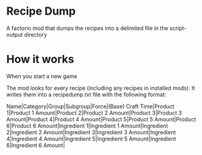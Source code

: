 # Recipe Dump
A factorio mod that dumps the recipes into a delimited file in the script-output directory

# How it works

When you start a new game

The mod looks for every recipe (including any recipes in installed mods). It writes them into a recipedump.txt file
with the following format:

Name|Category|Group|Subgroup|Force|(Base) Craft Time|Product 1|Product 1 Amount|Product 2|Product 2 Amount|Product 3|Product 3 Amount|Product 4|Product 4 Amount|Product 5|Product 5 Amount|Product 6|Product 6 Amount|Ingredient 1|Ingredient 1 Amount|Ingredient 2|Ingredient 2 Amount|Ingredient 3|Ingredient 3 Amount|Ingredient 4|Ingredient 4 Amount|Ingredient 5|Ingredient 5 Amount|Ingredient 6|Ingredient 6 Amount|
